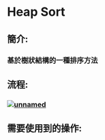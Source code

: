 # Heap Sort
## 簡介:
###    基於樹狀結構的一種排序方法
## 流程:
###    <a href="https://ibb.co/fSWr7wL"><img src="https://i.ibb.co/fSWr7wL/unnamed.jpg" alt="unnamed" border="0"></a>
## 需要使用到的操作:
###    


